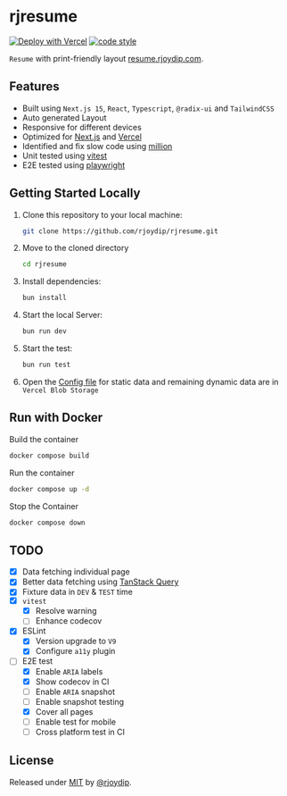 # rjresume

[![Deploy with Vercel](https://vercel.com/button)](https://vercel.com/new/clone?repository-url=https://github.com/rjoydip/rjresume)
[![code style](https://antfu.me/badge-code-style.svg)](https://github.com/antfu/eslint-config)

`Resume` with print-friendly layout [resume.rjoydip.com](https://resume.rjoydip.com).

## Features

- Built using `Next.js 15`, `React`, `Typescript`, `@radix-ui` and `TailwindCSS`
- Auto generated Layout
- Responsive for different devices
- Optimized for [Next.js](http://nextjs.org/) and [Vercel](https://vercel.com/)
- Identified and fix slow code using [million](https://million.dev/)
- Unit tested using [vitest](https://vitest.dev/)
- E2E tested using [playwright](https://playwright.dev/)

## Getting Started Locally

1. Clone this repository to your local machine:

   ```bash
   git clone https://github.com/rjoydip/rjresume.git
   ```

2. Move to the cloned directory

   ```bash
   cd rjresume
   ```

3. Install dependencies:

   ```bash
   bun install
   ```

4. Start the local Server:

   ```bash
   bun run dev
   ```

5. Start the test:

   ```bash
   bun run test
   ```

6. Open the [Config file](./src/data.ts) for static data and remaining dynamic data are in `Vercel Blob Storage`

## Run with Docker

Build the container

```sh
docker compose build
```

Run the container

```sh
docker compose up -d
```

Stop the Container

```sh
docker compose down
```

## TODO

- [x] Data fetching individual page
- [x] Better data fetching using [TanStack Query](https://tanstack.com/query)
- [x] Fixture data in `DEV` & `TEST` time
- [x] `vitest`
  - [x] Resolve warning
  - [ ] Enhance codecov
- [x] ESLint
  - [x] Version upgrade to `V9`
  - [x] Configure `a11y` plugin
- [ ] E2E test
  - [x] Enable `ARIA` labels
  - [x] Show codecov in CI
  - [ ] Enable `ARIA` snapshot
  - [ ] Enable snapshot testing
  - [x] Cover all pages
  - [ ] Enable test for mobile
  - [ ] Cross platform test in CI

## License

Released under [MIT](./LICENSE) by [@rjoydip](https://github.com/rjoydip).
